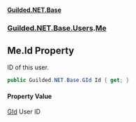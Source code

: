 
#### [Guilded.NET.Base](index 'index')
### [Guilded.NET.Base.Users](index#Guilded_NET_Base_Users 'Guilded.NET.Base.Users').[Me](Me 'Guilded.NET.Base.Users.Me')
## Me.Id Property
ID of this user.  
```csharp
public Guilded.NET.Base.GId Id { get; }
```

#### Property Value
[GId](GId 'Guilded.NET.Base.GId')
User ID
